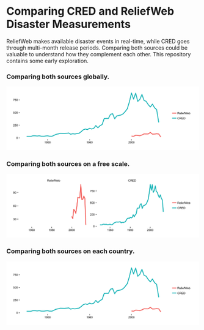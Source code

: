 Comparing CRED and ReliefWeb Disaster Measurements
==================================================

ReliefWeb makes available disaster events in real-time, while CRED goes through multi-month release periods. Comparing both sources could be valuable to understand how they complement each other. This repository contains some early exploration.

### Comparing both sources globally.
![Comparing both sources globally.](plot/world_spark_plot.png)

### Comparing both sources on a free scale.
![Comparing both sources on a free scale.](plot/world_spark_plot_scale.png)

### Comparing both sources on each country.
![Comparing both sources on each country.](plot/world_spark_plot.png)